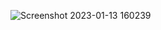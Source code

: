 ![Screenshot 2023-01-13 160239](https://user-images.githubusercontent.com/74762032/212300293-359bc020-5298-430b-acb2-df9df3d3f8d6.jpg)
